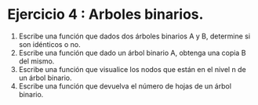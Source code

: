 # **Ejercicio 4 : Arboles binarios.**

1. Escribe una función que dados dos árboles binarios A y B, determine si son idénticos o no.
2. Escribe una función que dado un árbol binario A, obtenga una copia B del mismo.
3. Escribe una función que visualice los nodos que están en el nivel n de un árbol binario.
4. Escribe una función que devuelva el número de hojas de un árbol binario.
